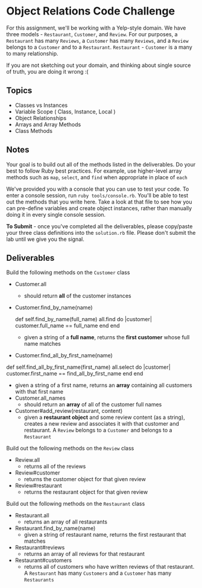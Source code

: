 # Object Relations Code Challenge

For this assignment, we'll be working with a Yelp-style domain. We have three models - `Restaurant`, `Customer`, and `Review`.
For our purposes, a `Restaurant` has many `Reviews`, a `Customer` has many `Reviews`, and a `Review` belongs to a `Customer` and to a `Restaurant`.
`Restaurant` - `Customer` is a many to many relationship.

If you are not sketching out your domain, and thinking about single source of truth,
you are doing it wrong :(

## Topics

* Classes vs Instances
* Variable Scope ( Class, Instance, Local )
* Object Relationships
* Arrays and Array Methods
* Class Methods

## Notes

Your goal is to build out all of the methods listed in the deliverables. Do your best to follow Ruby best practices. For example, use higher-level array methods such as `map`, `select`, and `find` when appropriate in place of `each`

We've provided you with a console that you can use to test your code. To enter a console session, run `ruby tools/console.rb`. You'll be able to test out the methods that you write here. Take a look at that file to see how you can pre-define variables and create object instances, rather than manually doing it in every single console session.

**To Submit** - once you've completed all the deliverables, please copy/paste your three class definitions into the `solution.rb` file. Please don't submit the lab until we give you the signal.

## Deliverables

Build the following methods on the `Customer` class

* Customer.all
  * should return **all** of the customer instances
* Customer.find_by_name(name)


  def self.find_by_name(full_name)
    all.find do |customer|
      customer.full_name == full_name
    end
  end

  * given a string of a **full name**, returns the **first customer** whose full name matches
* Customer.find_all_by_first_name(name)

def self.find_all_by_first_name(first_name)
  all.select do |customer|
  customer.first_name == find_all_by_first_name
  end
  end


  * given a string of a first name, returns an **array** containing all customers with that first name
* Customer.all_names
  * should return an **array** of all of the customer full names
* Customer#add_review(restaurant, content)
  * given a **restaurant object** and some review content (as a string), creates a new review and associates it with that customer and restaurant. A `Review` belongs to a `Customer` and belongs to a `Restaurant`

Build out the following methods on the `Review` class

* Review.all
  * returns all of the reviews
* Review#customer
  * returns the customer object for that given review
* Review#restaurant
  * returns the restaurant object for that given review

Build out the following methods on the `Restaurant` class

* Restaurant.all
  * returns an array of all restaurants
* Restaurant.find_by_name(name)
  * given a string of restaurant name, returns the first restaurant that matches
* Restaurant#reviews
  * returns an array of all reviews for that restaurant
* Restaurant#customers
  * returns all of customers who have written reviews of that restaurant. A `Restaurant` has many `Customers` and a `Customer` has many `Restaurants`
